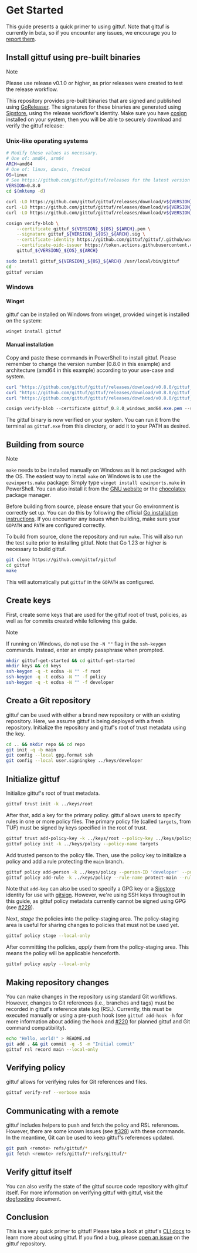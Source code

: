 # Get Started

This guide presents a quick primer to using gittuf. Note that gittuf is
currently in beta, so if you encounter any issues, we encourage you to
[report them](https://github.com/gittuf/gittuf/issues).

## Install gittuf using pre-built binaries

> [!NOTE]
> Please use release v0.1.0 or higher, as prior releases were created to
> test the release workflow.

This repository provides pre-built binaries that are signed and published using
[GoReleaser]. The signatures for these binaries are generated using [Sigstore],
using the release workflow's identity. Make sure you have [cosign] installed on
your system, then you will be able to securely download and verify the gittuf
release:

### Unix-like operating systems

```sh
# Modify these values as necessary.
# One of: amd64, arm64
ARCH=amd64
# One of: linux, darwin, freebsd
OS=linux
# See https://github.com/gittuf/gittuf/releases for the latest version
VERSION=0.8.0
cd $(mktemp -d)

curl -LO https://github.com/gittuf/gittuf/releases/download/v${VERSION}/gittuf_${VERSION}_${OS}_${ARCH}
curl -LO https://github.com/gittuf/gittuf/releases/download/v${VERSION}/gittuf_${VERSION}_${OS}_${ARCH}.sig
curl -LO https://github.com/gittuf/gittuf/releases/download/v${VERSION}/gittuf_${VERSION}_${OS}_${ARCH}.pem

cosign verify-blob \
    --certificate gittuf_${VERSION}_${OS}_${ARCH}.pem \
    --signature gittuf_${VERSION}_${OS}_${ARCH}.sig \
    --certificate-identity https://github.com/gittuf/gittuf/.github/workflows/release.yml@refs/tags/v${VERSION} \
    --certificate-oidc-issuer https://token.actions.githubusercontent.com \
    gittuf_${VERSION}_${OS}_${ARCH}

sudo install gittuf_${VERSION}_${OS}_${ARCH} /usr/local/bin/gittuf
cd -
gittuf version
```

### Windows

#### Winget

gittuf can be installed on Windows from winget, provided winget is installed
on the system:

```powershell
winget install gittuf
```

#### Manual installation

Copy and paste these commands in PowerShell to install gittuf. Please remember
to change the version number (0.8.0 in this example) and architecture
(amd64 in this example) according to your use-case and system.

```powershell
curl "https://github.com/gittuf/gittuf/releases/download/v0.8.0/gittuf_0.8.0_windows_amd64.exe" -O "gittuf_0.8.0_windows_amd64.exe"
curl "https://github.com/gittuf/gittuf/releases/download/v0.8.0/gittuf_0.8.0_windows_amd64.exe.sig" -O "gittuf_0.8.0_windows_amd64.exe.sig"
curl "https://github.com/gittuf/gittuf/releases/download/v0.8.0/gittuf_0.8.0_windows_amd64.exe.pem" -O "gittuf_0.8.0_windows_amd64.exe.pem"

cosign verify-blob --certificate gittuf_0.8.0_windows_amd64.exe.pem --signature gittuf_0.8.0_windows_amd64.exe.sig --certificate-identity https://github.com/gittuf/gittuf/.github/workflows/release.yml@refs/tags/v0.8.0 --certificate-oidc-issuer https://token.actions.githubusercontent.com gittuf_0.8.0_windows_amd64.exe
```

The gittuf binary is now verified on your system. You can run it from the terminal
as `gittuf.exe` from this directory, or add it to your PATH as desired.

## Building from source

> [!NOTE]
> `make` needs to be installed manually on Windows as it is not packaged with
> the OS. The easiest way to install `make` on Windows is to use the
> `ezwinports.make` package: Simply type `winget install ezwinports.make`
> in PowerShell.
> You can also install it from the [GNU website] or the [chocolatey] package manager.

Before building from source, please ensure that your Go environment is correctly
set up. You can do this by following the official [Go installation
instructions]. If you encounter any issues when building, make sure your
`GOPATH` and `PATH` are configured correctly.

To build from source, clone the repository and run `make`. This will also run
the test suite prior to installing gittuf. Note that Go 1.23 or higher is
necessary to build gittuf.

```sh
git clone https://github.com/gittuf/gittuf
cd gittuf
make
```

This will automatically put `gittuf` in the `GOPATH` as configured.

## Create keys

First, create some keys that are used for the gittuf root of trust, policies, as
well as for commits created while following this guide.

> [!NOTE]
> If running on Windows, do not use the `-N ""` flag in the `ssh-keygen` commands.
> Instead, enter an empty passphrase when prompted.

```bash
mkdir gittuf-get-started && cd gittuf-get-started
mkdir keys && cd keys
ssh-keygen -q -t ecdsa -N "" -f root
ssh-keygen -q -t ecdsa -N "" -f policy
ssh-keygen -q -t ecdsa -N "" -f developer
```

## Create a Git repository

gittuf can be used with either a brand new repository or with an existing
repository. Here, we assume gittuf is being deployed with a fresh repository.
Initialize the repository and gittuf's root of trust metadata using the
key.

```bash
cd .. && mkdir repo && cd repo
git init -q -b main
git config --local gpg.format ssh
git config --local user.signingkey ../keys/developer
```

## Initialize gittuf

Initialize gittuf's root of trust metadata.

```bash
gittuf trust init -k ../keys/root
```

After that, add a key for the primary policy. gittuf allows users to specify
rules in one or more policy files. The primary policy file (called `targets`,
from TUF) must be signed by keys specified in the root of trust.

```bash
gittuf trust add-policy-key -k ../keys/root --policy-key ../keys/policy.pub
gittuf policy init -k ../keys/policy --policy-name targets
```
Add trusted person to the policy file. Then, use the policy key to initialize
a policy and add a rule protecting the `main` branch.

```bash
gittuf policy add-person -k ../keys/policy --person-ID 'developer' --public-key ../keys/developer.pub
gittuf policy add-rule -k ../keys/policy --rule-name protect-main --rule-pattern git:refs/heads/main --authorize developer
```

Note that `add-key` can also be used to specify a GPG key or a [Sigstore]
identity for use with [gitsign]. However, we're using SSH keys throughout in
this guide, as gittuf policy metadata currently cannot be signed using GPG (see
[#229]).

Next, _stage_ the policies into the policy-staging area. The policy-staging
area is useful for sharing changes to policies that must not be used yet.

```bash
gittuf policy stage --local-only
```

After committing the policies, _apply_ them from the policy-staging area.  This
means the policy will be applicable henceforth.

```bash
gittuf policy apply --local-only
```

## Making repository changes

You can make changes in the repository using standard Git workflows. However,
changes to Git references (i.e., branches and tags) must be recorded in gittuf's
reference state log (RSL). Currently, this must be executed manually or using a
pre-push hook (see `gittuf add-hook -h` for more information about adding the
hook and [#220] for planned gittuf and Git command compatibility).

```bash
echo "Hello, world!" > README.md
git add . && git commit -q -S -m "Initial commit"
gittuf rsl record main --local-only
```

## Verifying policy

gittuf allows for verifying rules for Git references and files.

```sh
gittuf verify-ref --verbose main
```

## Communicating with a remote

gittuf includes helpers to push and fetch the policy and RSL references.
However, there are some known issues (see [#328]) with these commands. In the
meantime, Git can be used to keep gittuf's references updated.

```sh
git push <remote> refs/gittuf/*
git fetch <remote> refs/gittuf/*:refs/gittuf/*
```

## Verify gittuf itself

You can also verify the state of the gittuf source code repository with gittuf
itself. For more information on verifying gittuf with gittuf, visit the
[dogfooding] document.

## Conclusion

This is a very quick primer to gittuf! Please take a look at gittuf's [CLI docs]
to learn more about using gittuf. If you find a bug, please [open an issue] on
the gittuf repository.

[Sigstore]: https://www.sigstore.dev/
[cosign]: https://github.com/sigstore/cosign
[gitsign]: https://github.com/sigstore/gitsign
[GoReleaser]: https://goreleaser.com/
[#276]: https://github.com/gittuf/gittuf/issues/276
[#229]: https://github.com/gittuf/gittuf/issues/229
[#220]: https://github.com/gittuf/gittuf/issues/220
[#328]: https://github.com/gittuf/gittuf/issues/328
[CLI docs]: /docs/cli/gittuf.md
[open an issue]: https://github.com/gittuf/gittuf/issues/new/choose
[dogfooding]: /docs/dogfood.md
[GNU website]: https://gnuwin32.sourceforge.net/packages/make.htm
[chocolatey]: https://community.chocolatey.org/packages/make
[official Go guide for Windows]: https://go.dev/wiki/SettingGOPATH#
[Go installation instructions]: https://go.dev/doc/install
